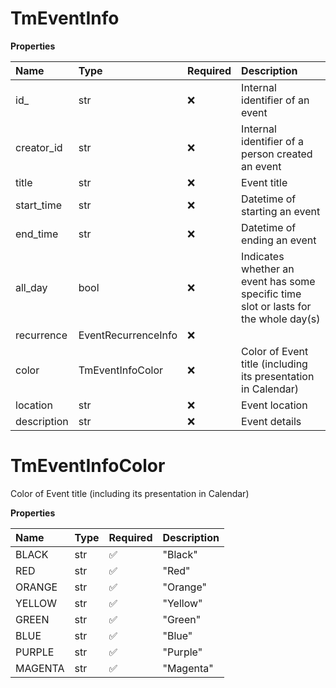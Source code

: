 # TmEventInfo

**Properties**

| Name        | Type                | Required | Description                                                                          |
| :---------- | :------------------ | :------- | :----------------------------------------------------------------------------------- |
| id\_        | str                 | ❌       | Internal identifier of an event                                                      |
| creator_id  | str                 | ❌       | Internal identifier of a person created an event                                     |
| title       | str                 | ❌       | Event title                                                                          |
| start_time  | str                 | ❌       | Datetime of starting an event                                                        |
| end_time    | str                 | ❌       | Datetime of ending an event                                                          |
| all_day     | bool                | ❌       | Indicates whether an event has some specific time slot or lasts for the whole day(s) |
| recurrence  | EventRecurrenceInfo | ❌       |                                                                                      |
| color       | TmEventInfoColor    | ❌       | Color of Event title (including its presentation in Calendar)                        |
| location    | str                 | ❌       | Event location                                                                       |
| description | str                 | ❌       | Event details                                                                        |

# TmEventInfoColor

Color of Event title (including its presentation in Calendar)

**Properties**

| Name    | Type | Required | Description |
| :------ | :--- | :------- | :---------- |
| BLACK   | str  | ✅       | "Black"     |
| RED     | str  | ✅       | "Red"       |
| ORANGE  | str  | ✅       | "Orange"    |
| YELLOW  | str  | ✅       | "Yellow"    |
| GREEN   | str  | ✅       | "Green"     |
| BLUE    | str  | ✅       | "Blue"      |
| PURPLE  | str  | ✅       | "Purple"    |
| MAGENTA | str  | ✅       | "Magenta"   |

<!-- This file was generated by liblab | https://liblab.com/ -->
